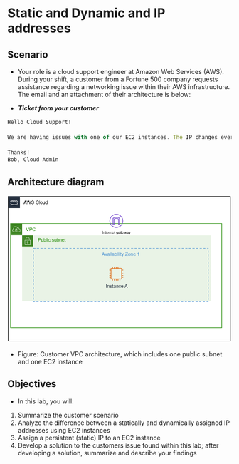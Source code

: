 # Static and Dynamic and IP addresses
## Scenario
- Your role is a cloud support engineer at Amazon Web Services (AWS). During your shift, a customer from a Fortune 500 company requests assistance regarding a networking issue within their AWS infrastructure. The email and an attachment of their architecture is below:

- ***Ticket from your customer***
```javascript
Hello Cloud Support!

We are having issues with one of our EC2 instances. The IP changes every time we start and stop this instance called Public Instance. This causes everything to break since it needs a static IP address. We are not sure why the IP changes on this instance to a random IP every time. Can you please investigate? Attached is our architecture. Please let me know if you have any questions.

Thanks!
Bob, Cloud Admin
```

## Architecture diagram
![alt text](../Images/image.png)

- Figure: Customer VPC architecture, which includes one public subnet and one EC2 instance


## Objectives
- In this lab, you will:

1. Summarize the customer scenario
2. Analyze the difference between a statically and dynamically assigned IP addresses using EC2 instances
3. Assign a persistent (static) IP to an EC2 instance
4. Develop a solution to the customers issue found within this lab; after developing a solution, summarize and describe your findings
